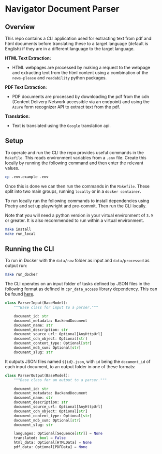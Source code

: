 # Navigator Document Parser

## Overview

This repo contains a CLI application used for extracting text from pdf and html documents before translating these to a target language (default is English) if they are in a different language to the target language. 

**HTML Text Extraction:** 
- HTML webpages are processed by making a request to the webpage and extracting text from the html content using a combination of the `news-please` and `readability` python packages. 

**PDF Text Extraction:**
- PDF documents are processed by downloading the pdf from the cdn (Content Delivery Network accessible via an endpoint) and using the `Azure` form recognizer API to extract text from the pdf.

**Translation:**
- Text is translated using the `Google` translation api.

## Setup

To operate and run the CLI the repo provides useful commands in the `Makefile`. This reads environment variables from a `.env` file. Create this locally by running the following command and then enter the relevant values.

``` bash
cp .env.example .env
```

Once this is done we can then run the commands in the `Makefile`. These split into two main groups, running `locally` or in a `docker container`. 

To run locally run the following commands to install dependencies using Poetry and set up playwright and pre-commit. Then run the CLI locally.

Note that you will need a python version in your virtual environment of `3.9` or greater. It is also recommended to run within a virtual environment.

``` bash
make install
make run_local
```

## Running the CLI

To run in Docker with the `data/raw` folder as input and `data/processed` as output run:

``` bash
make run_docker
```

The CLI operates on an input folder of tasks defined by JSON files in the following format as defined in `cpr_data_access` library dependency. This can be found [here](https://github.com/climatepolicyradar/data-access).

``` python
class ParserInput(BaseModel):
    """Base class for input to a parser."""

    document_id: str
    document_metadata: BackendDocument
    document_name: str
    document_description: str
    document_source_url: Optional[AnyHttpUrl]
    document_cdn_object: Optional[str]
    document_content_type: Optional[str]
    document_md5_sum: Optional[str]
    document_slug: str
```

It outputs JSON files named `${id}.json`, with `id` being the `document_id` of each input document, to an output folder in one of these formats:

``` python
class ParserOutput(BaseModel):
    """Base class for an output to a parser."""

    document_id: str
    document_metadata: BackendDocument
    document_name: str
    document_description: str
    document_source_url: Optional[AnyHttpUrl]
    document_cdn_object: Optional[str]
    document_content_type: Optional[str]
    document_md5_sum: Optional[str]
    document_slug: str

    languages: Optional[Sequence[str]] = None
    translated: bool = False
    html_data: Optional[HTMLData] = None
    pdf_data: Optional[PDFData] = None
```
